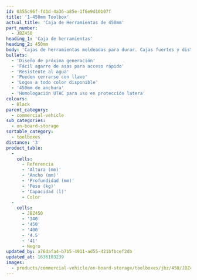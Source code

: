 ```yaml
---
id: 0355c96f-fd1d-4a36-a85e-1f6e9d10b07f
title: '1-450mm Toolbox'
actual_title: 'Caja de Herramientas de 450mm'
part_number:
  - JBZ450
heading_1: 'Caja de herramientas'
heading_2: 450mm
body: 'Cajas de herramientas moldeadas para durar. Cajas fuertes y distintivas para vehículos comerciales en una amplia gama de tamaños.'
bullets:
  - 'Diseño de próxima generación'
  - 'Fácil agarre de asas para acceso rápido'
  - 'Resistente al agua'
  - 'Pueden cerrarse con llave'
  - 'Logos a todo color disponible'
  - '450mm de anchura'
  - 'Homologación UTAC para uso en protección latera'
colours:
  - Black
parent_category:
  - commercial-vehicle
sub_categories:
  - on-board-storage
sortable_category:
  - toolboxes
distance: '3'
product_table:
  -
    cells:
      - Referencia
      - 'Altura (mm)'
      - 'Ancho (mm)'
      - 'Profundidad (mm)'
      - 'Peso (kg)'
      - 'Capacidad (l)'
      - Color
  -
    cells:
      - JBZ450
      - '340'
      - '450'
      - '400'
      - '4.5'
      - '41'
      - Negro
updated_by: a76dafa4-b7b5-4911-ad55-421bfbcef2db
updated_at: 1636103239
images:
  - products/commercial-vehicle/on-board-storage/toolboxes/jbz/450/JBZ450.png
---
```

